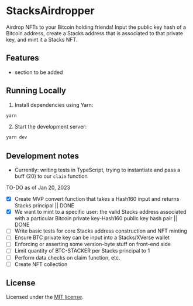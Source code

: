 # StacksAirdropper
Airdrop NFTs to your Bitcoin holding friends! Input the public key hash of a Bitcoin address, create a Stacks address that is associated to that private key, and mint it a Stacks NFT.

## Features

- section to be added

## Running Locally

1. Install dependencies using Yarn:

```sh
yarn
```

2. Start the development server:

```sh
yarn dev
```

## Development notes
- Currently: writing tests in TypeScript, trying to instantiate and pass a buff (20) to our `claim` function

TO-DO as of Jan 20, 2023
- [x] Create MVP convert function that takes a Hash160 input and returns Stacks principal || DONE
- [x] We want to mint to a specific user: the valid Stacks address associated with a particular Bitcoin private key-Hash160 public key hash pair || DONE
- [ ] Write basic tests for core Stacks address construction and NFT minting
- [ ] Ensure BTC private key can be input into a Stacks/XVerse wallet
- [ ] Enforcing or asserting some version-byte stuff on front-end side
- [ ] Limit quantity of BTC-STACKER per Stacks principal to 1
- [ ] Perform data checks on claim function, etc.
- [ ] Create NFT collection

## License

Licensed under the [MIT license](https://github.com/tuanphungcz/StacksAirdropper.vercel.app).
